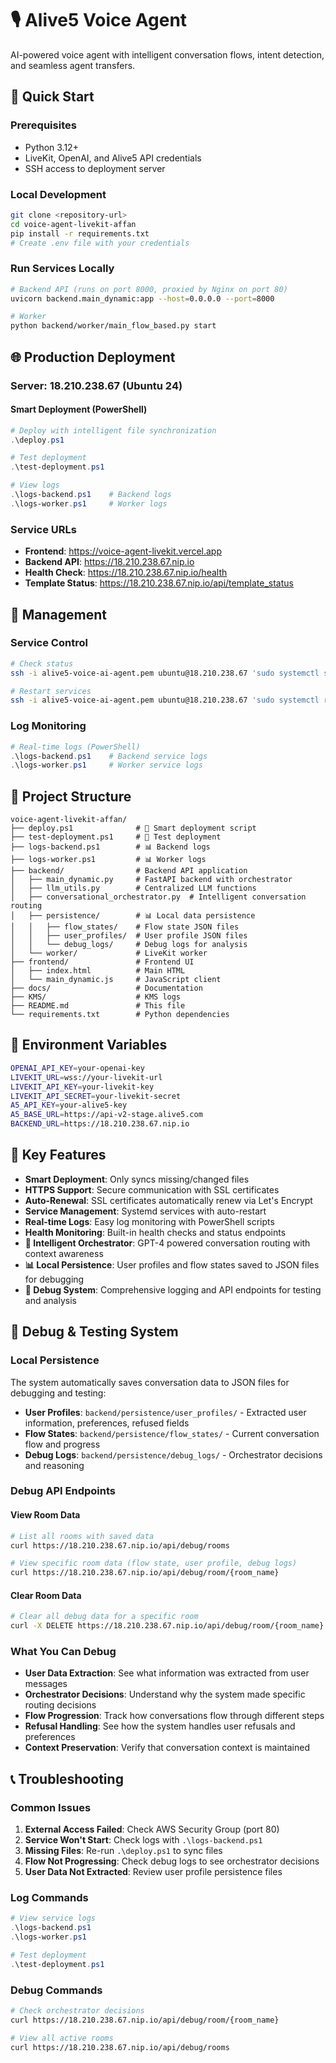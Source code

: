 # 🎙️ Alive5 Voice Agent

AI-powered voice agent with intelligent conversation flows, intent detection, and seamless agent transfers.

## 🚀 Quick Start

### Prerequisites
- Python 3.12+
- LiveKit, OpenAI, and Alive5 API credentials
- SSH access to deployment server

### Local Development
```bash
git clone <repository-url>
cd voice-agent-livekit-affan
pip install -r requirements.txt
# Create .env file with your credentials
```

### Run Services Locally
```bash
# Backend API (runs on port 8000, proxied by Nginx on port 80)
uvicorn backend.main_dynamic:app --host=0.0.0.0 --port=8000

# Worker
python backend/worker/main_flow_based.py start
```

## 🌐 Production Deployment

### Server: 18.210.238.67 (Ubuntu 24)

#### Smart Deployment (PowerShell)
```powershell
# Deploy with intelligent file synchronization
.\deploy.ps1

# Test deployment
.\test-deployment.ps1

# View logs
.\logs-backend.ps1    # Backend logs
.\logs-worker.ps1     # Worker logs
```

### Service URLs
- **Frontend**: https://voice-agent-livekit.vercel.app
- **Backend API**: https://18.210.238.67.nip.io
- **Health Check**: https://18.210.238.67.nip.io/health
- **Template Status**: https://18.210.238.67.nip.io/api/template_status

## 🔧 Management

### Service Control
```bash
# Check status
ssh -i alive5-voice-ai-agent.pem ubuntu@18.210.238.67 'sudo systemctl status alive5-backend alive5-worker'

# Restart services
ssh -i alive5-voice-ai-agent.pem ubuntu@18.210.238.67 'sudo systemctl restart alive5-backend alive5-worker'
```

### Log Monitoring
```powershell
# Real-time logs (PowerShell)
.\logs-backend.ps1    # Backend service logs
.\logs-worker.ps1     # Worker service logs
```

## 📁 Project Structure
```
voice-agent-livekit-affan/
├── deploy.ps1              # 🚀 Smart deployment script
├── test-deployment.ps1     # 🧪 Test deployment
├── logs-backend.ps1        # 📊 Backend logs
├── logs-worker.ps1         # 📊 Worker logs
├── backend/                # Backend API application
│   ├── main_dynamic.py     # FastAPI backend with orchestrator
│   ├── llm_utils.py        # Centralized LLM functions
│   ├── conversational_orchestrator.py  # Intelligent conversation routing
│   ├── persistence/        # 📊 Local data persistence
│   │   ├── flow_states/    # Flow state JSON files
│   │   ├── user_profiles/  # User profile JSON files
│   │   └── debug_logs/     # Debug logs for analysis
│   └── worker/             # LiveKit worker
├── frontend/               # Frontend UI
│   ├── index.html          # Main HTML
│   └── main_dynamic.js     # JavaScript client
├── docs/                   # Documentation
├── KMS/                    # KMS logs
├── README.md               # This file
└── requirements.txt        # Python dependencies
```

## 🔑 Environment Variables
```bash
OPENAI_API_KEY=your-openai-key
LIVEKIT_URL=wss://your-livekit-url
LIVEKIT_API_KEY=your-livekit-key
LIVEKIT_API_SECRET=your-livekit-secret
A5_API_KEY=your-alive5-key
A5_BASE_URL=https://api-v2-stage.alive5.com
BACKEND_URL=https://18.210.238.67.nip.io
```

## 🎯 Key Features

- **Smart Deployment**: Only syncs missing/changed files
- **HTTPS Support**: Secure communication with SSL certificates
- **Auto-Renewal**: SSL certificates automatically renew via Let's Encrypt
- **Service Management**: Systemd services with auto-restart
- **Real-time Logs**: Easy log monitoring with PowerShell scripts
- **Health Monitoring**: Built-in health checks and status endpoints
- **🧠 Intelligent Orchestrator**: GPT-4 powered conversation routing with context awareness
- **📊 Local Persistence**: User profiles and flow states saved to JSON files for debugging
- **🐛 Debug System**: Comprehensive logging and API endpoints for testing and analysis

## 🐛 Debug & Testing System

### Local Persistence
The system automatically saves conversation data to JSON files for debugging and testing:

- **User Profiles**: `backend/persistence/user_profiles/` - Extracted user information, preferences, refused fields
- **Flow States**: `backend/persistence/flow_states/` - Current conversation flow and progress
- **Debug Logs**: `backend/persistence/debug_logs/` - Orchestrator decisions and reasoning

### Debug API Endpoints

#### View Room Data
```bash
# List all rooms with saved data
curl https://18.210.238.67.nip.io/api/debug/rooms

# View specific room data (flow state, user profile, debug logs)
curl https://18.210.238.67.nip.io/api/debug/room/{room_name}
```

#### Clear Room Data
```bash
# Clear all debug data for a specific room
curl -X DELETE https://18.210.238.67.nip.io/api/debug/room/{room_name}
```

### What You Can Debug
- **User Data Extraction**: See what information was extracted from user messages
- **Orchestrator Decisions**: Understand why the system made specific routing decisions
- **Flow Progression**: Track how conversations flow through different steps
- **Refusal Handling**: See how the system handles user refusals and preferences
- **Context Preservation**: Verify that conversation context is maintained

## 📞 Troubleshooting

### Common Issues
1. **External Access Failed**: Check AWS Security Group (port 80)
2. **Service Won't Start**: Check logs with `.\logs-backend.ps1`
3. **Missing Files**: Re-run `.\deploy.ps1` to sync files
4. **Flow Not Progressing**: Check debug logs to see orchestrator decisions
5. **User Data Not Extracted**: Review user profile persistence files

### Log Commands
```powershell
# View service logs
.\logs-backend.ps1
.\logs-worker.ps1

# Test deployment
.\test-deployment.ps1
```

### Debug Commands
```bash
# Check orchestrator decisions
curl https://18.210.238.67.nip.io/api/debug/room/{room_name}

# View all active rooms
curl https://18.210.238.67.nip.io/api/debug/rooms
```